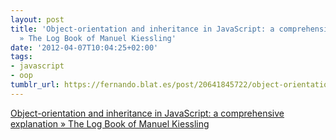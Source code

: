 ```yaml
---
layout: post
title: 'Object-orientation and inheritance in JavaScript: a comprehensive explanation
  » The Log Book of Manuel Kiessling'
date: '2012-04-07T10:04:25+02:00'
tags:
- javascript
- oop
tumblr_url: https://fernando.blat.es/post/20641845722/object-orientation-and-inheritance-in-javascript
---
```

[Object-orientation and inheritance in JavaScript: a comprehensive explanation » The Log Book of Manuel Kiessling](http://manuel.kiessling.net/2012/03/23/object-orientation-and-inheritance-in-javascript-a-comprehensive-explanation/)  
